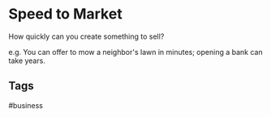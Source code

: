 # Speed to Market

How quickly can you create something to sell?  

e.g. You can offer to mow a neighbor's lawn in minutes; opening a bank can take years.  

## Tags
#business
